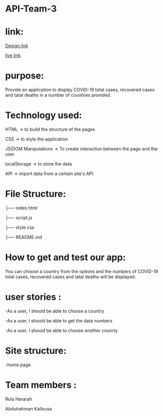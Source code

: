 # API-Team-3

# link:
[Design link](https://www.figma.com/file/eddFmzwdAeUYegSmEk2blV/API-APP?node-id=0%3A1)

[live link](https://gsg-fc03.github.io/API-Team-3/)

# purpose:
Provide an application to display COVID-19 total cases, recovered cases and tatal deaths in a number of countries provided.

# Technology used:

HTML → to build the structure of the pages

CSS → to style the application

JS|DOM Manipulations → To create interaction between the page and the user

localStorage → to store the data

API → import data from a certain site's API
# File Structure:
├── index.html

├── script.js

├── style.css

├── README.md

# How to get and test our app:
You can choose a country from the options and the numbers of COVID-19 total cases, recovered cases and tatal deaths will be displayed.

# user stories :
-As a user, I should be able to choose a country

-As a user, I should be able to get the data numbers

-As a user, I should be able to choose another counrty

# Site structure:
-home page

# Team members :
Rola Hararah

Abdulrahman Kallousa
